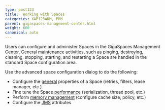 ```yaml
---
type: post123
title:  Working with Spaces
categories: XAP123ADM, PRM
parent: gigaspaces-management-center.html
weight: 600
canonical: auto
---
```





Users can configure and administer Spaces in the GigaSpaces Management Center. General [maintenance](./space-maintenance-gigaspaces-browser.html) activities, such as pinging, destroying, cleaning, stopping, starting, and restarting a Space are handled in the standard Space configuration area.

Use the advanced space configuration dialog to do the following:

- Configure the [general](./space-timeout,-filters-and-lease-manager-gigaspaces-browser.html) properties of a Space (retries, filters, lease manager, etc.)
- Fine tune the Space [performance](./space-serialization-and-engine-thread-pool-gigaspaces-browser.html) (serialization, thread pool, etc.)
- Perform [memory management](./space-memory-management-gigaspaces-browser.html) (configure cache size, policy, etc.)
- Configure the [JMS](./space-jms-gigaspaces-browser.html) attributes


